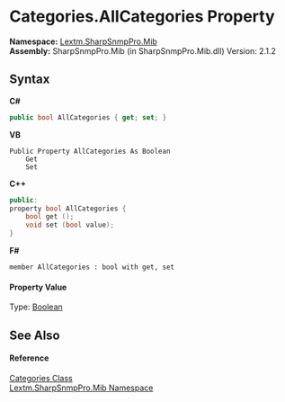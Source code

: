# Categories.AllCategories Property 
 

**Namespace:**&nbsp;<a href="N_Lextm_SharpSnmpPro_Mib">Lextm.SharpSnmpPro.Mib</a><br />**Assembly:**&nbsp;SharpSnmpPro.Mib (in SharpSnmpPro.Mib.dll) Version: 2.1.2

## Syntax

**C#**<br />
``` C#
public bool AllCategories { get; set; }
```

**VB**<br />
``` VB
Public Property AllCategories As Boolean
	Get
	Set
```

**C++**<br />
``` C++
public:
property bool AllCategories {
	bool get ();
	void set (bool value);
}
```

**F#**<br />
``` F#
member AllCategories : bool with get, set

```


#### Property Value
Type: <a href="https://docs.microsoft.com/dotnet/api/system.boolean" target="_blank" rel="noopener noreferrer">Boolean</a>

## See Also


#### Reference
<a href="T_Lextm_SharpSnmpPro_Mib_Categories">Categories Class</a><br /><a href="N_Lextm_SharpSnmpPro_Mib">Lextm.SharpSnmpPro.Mib Namespace</a><br />